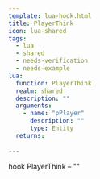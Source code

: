 ```yaml
---
template: lua-hook.html
title: PlayerThink
icon: lua-shared
tags:
  - lua
  - shared
  - needs-verification
  - needs-example
lua:
  function: PlayerThink
  realm: shared
  description: ""
  arguments:
    - name: "pPlayer"
      description: ""
      type: Entity
  returns:
    
---
```


<div class="lua__search__keywords">
hook PlayerThink &#x2013; ""
</div>
